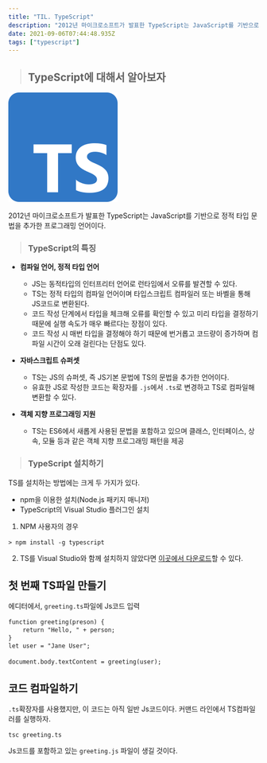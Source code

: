```yaml
---
title: "TIL. TypeScript"
description: "2012년 마이크로소프트가 발표한 TypeScript는 JavaScript를 기반으로 정적 타입 문법을 추가한 프로그래밍 언어이다.컴파일 언어, 정적 타입 언어JS는 동적타입의 인터프리터 언어로 런타임에서 오류를 발견할 수 있다.TS는 정적 타입의 컴파일 언어이며 타입"
date: 2021-09-06T07:44:48.935Z
tags: ["typescript"]
---
```

> ## TypeScript에 대해서 알아보자

![](/images/16784050-d803-4c59-a6b8-04f8f8c595d4-Typescript_logo_2020.svg.png)

2012년 마이크로소프트가 발표한 TypeScript는 JavaScript를 기반으로 정적 타입 문법을 추가한 프로그래밍 언어이다.

> ### TypeScript의 특징

* **컴파일 언어, 정적 타입 언어**
    - JS는 동적타입의 인터프리터 언어로 런타임에서 오류를 발견할 수 있다.
    - TS는 정적 타입의 컴파일 언어이며 타입스크립트 컴파일러 또는 바벨을 통해 JS코드로 변환된다.
    - 코드 작성 단계에서 타입을 체크해 오류를 확인할 수 있고 미리 타입을 결정하기 때문에 실행 속도가 매우 빠르다는 장점이 있다.
    - 코드 작성 시 매번 타입을 결정해야 하기 때문에 번거롭고 코드량이 증가하며 컴파일 시간이 오래 걸린다는 단점도 있다.
    
* **자바스크립트 슈퍼셋**
   - TS는 JS의 슈퍼셋, 즉 JS기본 문법에 TS의 문법을 추가한 언어이다.
   - 유효한 JS로 작성한 코드는 확장자를 <code>.js</code>에서 <code>.ts</code>로 변경하고 TS로 컴파일해 변환할 수 있다.
   
* **객체 지향 프로그래밍 지원**
  - TS는 ES6에서 새롭게 사용된 문법을 포함하고 있으며 클래스, 인터페이스, 상속, 모듈 등과 같은 객체 지향 프로그래밍 패턴을 제공
  
> ### TypeScript 설치하기

TS를 설치하는 방법에는 크게 두 가지가 있다.
- npm을 이용한 설치(Node.js 패키지 매니저)
- TypeScript의 Visual Studio 플러그인 설치


1. NPM 사용자의 경우
```
> npm install -g typescript
```
2. TS를 Visual Studio와 함께 설치하지 않았다면 [이곳에서 다운로드](https://www.typescriptlang.org/#download-links)할 수 있다.

## 첫 번째 TS파일 만들기
에디터에서, <code>greeting.ts</code>파일에 Js코드 입력
```
function greeting(preson) {
	return "Hello, " + person;
}
let user = "Jane User";

document.body.textContent = greeting(user);
```

## 코드 컴파일하기
<code>.ts</code>확장자를 사용했지만, 이 코드는 아직 일반 Js코드이다.
커맨드 라인에서 TS컴파일러를 실행하자.
```
tsc greeting.ts
```
Js코드를 포함하고 있는 <code>greeting.js</code> 파일이 생길 것이다.


